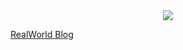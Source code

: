 <div align="center">
  <img src="blob:https://vercel.com/c0f18fc7-0430-48b3-b45b-74e00dd96a11"/>
</div>

[RealWorld Blog](https://realworld-blog-rho.vercel.app/)
